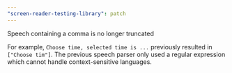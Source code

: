 ```yaml
---
"screen-reader-testing-library": patch
---
```


Speech containing a comma is no longer truncated

For example, `Choose time, selected time is ...` previously resulted in `["Choose tim"]`.
The previous speech parser only used a regular expression which cannot handle context-sensitive languages.
